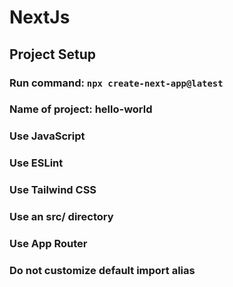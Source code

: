 # NextJs

## Project Setup

### Run command: ```npx create-next-app@latest```

### Name of project: hello-world
### Use JavaScript
### Use ESLint
### Use Tailwind CSS
### Use an src/ directory
### Use App Router
### Do not customize default import alias
